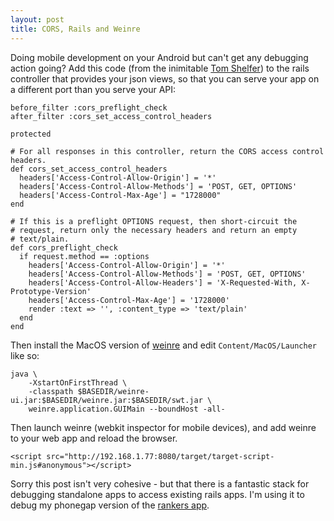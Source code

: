 ```yaml
---
layout: post
title: CORS, Rails and Weinre
---
```


Doing mobile development on your Android but can't get any debugging action going? Add this code (from the inimitable [Tom Shelfer](http://www.tsheffler.com/blog/?p=428)) to the rails controller that provides your json views, so that you can serve your app on a different port than you serve your API:

    before_filter :cors_preflight_check
    after_filter :cors_set_access_control_headers

    protected

    # For all responses in this controller, return the CORS access control headers.
    def cors_set_access_control_headers
      headers['Access-Control-Allow-Origin'] = '*'
      headers['Access-Control-Allow-Methods'] = 'POST, GET, OPTIONS'
      headers['Access-Control-Max-Age'] = "1728000"
    end

    # If this is a preflight OPTIONS request, then short-circuit the
    # request, return only the necessary headers and return an empty
    # text/plain.
    def cors_preflight_check
      if request.method == :options
        headers['Access-Control-Allow-Origin'] = '*'
        headers['Access-Control-Allow-Methods'] = 'POST, GET, OPTIONS'
        headers['Access-Control-Allow-Headers'] = 'X-Requested-With, X-Prototype-Version'
        headers['Access-Control-Max-Age'] = '1728000'
        render :text => '', :content_type => 'text/plain'
      end
    end
    
Then install the MacOS version of [weinre](http://phonegap.github.com/weinre/) and edit `Content/MacOS/Launcher` like so:

    java \
        -XstartOnFirstThread \
        -classpath $BASEDIR/weinre-ui.jar:$BASEDIR/weinre.jar:$BASEDIR/swt.jar \
        weinre.application.GUIMain --boundHost -all-

Then launch weinre (webkit inspector for mobile devices), and add weinre to your web app and reload the browser.

    <script src="http://192.168.1.77:8080/target/target-script-min.js#anonymous"></script>

Sorry this post isn't very cohesive - but that there is a fantastic stack for debugging standalone apps to access existing rails apps. I'm using it to debug my phonegap version of the [rankers app](http://rankers.co.nz/).